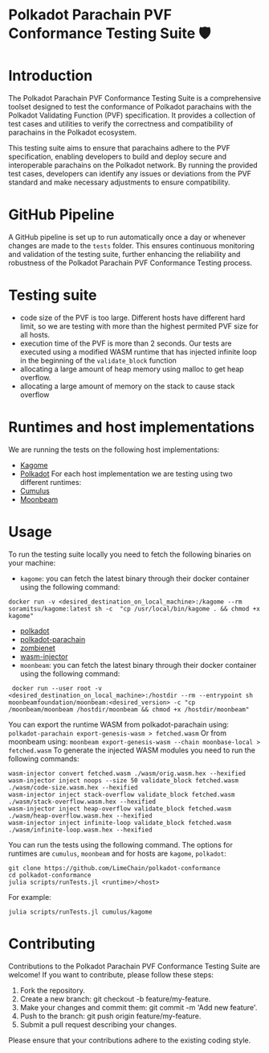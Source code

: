 # Polkadot Parachain PVF Conformance Testing Suite 🛡️

# Introduction
The Polkadot Parachain PVF Conformance Testing Suite is a comprehensive toolset designed to test the conformance of Polkadot parachains with the Polkadot Validating Function (PVF) specification. It provides a collection of test cases and utilities to verify the correctness and compatibility of parachains in the Polkadot ecosystem.

This testing suite aims to ensure that parachains adhere to the PVF specification, enabling developers to build and deploy secure and interoperable parachains on the Polkadot network. By running the provided test cases, developers can identify any issues or deviations from the PVF standard and make necessary adjustments to ensure compatibility.

# GitHub Pipeline
A GitHub pipeline is set up to run automatically once a day or whenever changes are made to the `tests` folder. This ensures continuous monitoring and validation of the testing suite, further enhancing the reliability and robustness of the Polkadot Parachain PVF Conformance Testing process.

# Testing suite
- code size of the PVF is too large. Different hosts have different hard limit, so we are testing with more than the highest permited PVF size for all hosts.
- execution time of the PVF is more than 2 seconds. Our tests are executed using a modified WASM runtime that has injected infinite loop in the beginning of the `validate_block` function
- allocating a large amount of heap memory using malloc to get heap overflow.
- allocating a large amount of memory on the stack to cause stack overflow


# Runtimes and host implementations
We are running the tests on the following host implementations:
- [Kagome](https://github.com/soramitsu/kagome)
- [Polkadot](https://github.com/paritytech/polkadot)
For each host implementation we are testing using two different runtimes:
- [Cumulus](https://github.com/paritytech/cumulus)
- [Moonbeam](https://github.com/moonbeam-foundation/moonbeam)


# Usage
To run the testing suite locally you need to fetch the following binaries on your machine:
- `kagome`: you can fetch the latest binary through their docker container using the following command:
```
docker run -v <desired_destination_on_local_machine>:/kagome --rm soramitsu/kagome:latest sh -c  "cp /usr/local/bin/kagome . && chmod +x kagome"
```
- [polkadot](https://github.com/paritytech/polkadot/releases)
- [polkadot-parachain](https://github.com/paritytech/cumulus/releases)
- [zombienet](https://github.com/paritytech/zombienet/releases)
- [wasm-injector](https://github.com/LimeChain/wasm-injector)
- `moonbeam`: you can fetch the latest binary through their docker container using the following command:
```
 docker run --user root -v <desired_destination_on_local_machine>:/hostdir --rm --entrypoint sh moonbeamfoundation/moonbeam:<desired_version> -c "cp /moonbeam/moonbeam /hostdir/moonbeam && chmod +x /hostdir/moonbeam"
```
You can export the runtime WASM from polkadot-parachain using: `polkadot-parachain export-genesis-wasm > fetched.wasm`
Or from moonbeam using: `moonbeam export-genesis-wasm --chain moonbase-local > fetched.wasm`
To generate the injected WASM modules you need to run the following commands:
```
wasm-injector convert fetched.wasm ./wasm/orig.wasm.hex --hexified
wasm-injector inject noops --size 50 validate_block fetched.wasm ./wasm/code-size.wasm.hex --hexified
wasm-injector inject stack-overflow validate_block fetched.wasm ./wasm/stack-overflow.wasm.hex --hexified
wasm-injector inject heap-overflow validate_block fetched.wasm ./wasm/heap-overflow.wasm.hex --hexified
wasm-injector inject infinite-loop validate_block fetched.wasm ./wasm/infinite-loop.wasm.hex --hexified
```
You can run the tests using the following command. The options for runtimes are `cumulus`, `moonbeam` and for hosts are `kagome`, `polkadot`:
```
git clone https://github.com/LimeChain/polkadot-conformance
cd polkadot-conformance
julia scripts/runTests.jl <runtime>/<host>
```

For example:
```
julia scripts/runTests.jl cumulus/kagome
```


# Contributing
Contributions to the Polkadot Parachain PVF Conformance Testing Suite are welcome! If you want to contribute, please follow these steps:

1. Fork the repository.
2. Create a new branch: git checkout -b feature/my-feature.
3. Make your changes and commit them: git commit -m 'Add new feature'.
4. Push to the branch: git push origin feature/my-feature.
5. Submit a pull request describing your changes.

Please ensure that your contributions adhere to the existing coding style.
